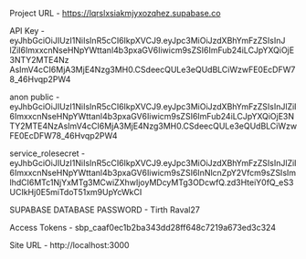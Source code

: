 Project URL - https://lqrslxsiakmjyxozqhez.supabase.co

API Key - eyJhbGciOiJIUzI1NiIsInR5cCI6IkpXVCJ9.eyJpc3MiOiJzdXBhYmFzZSIsInJ
lZiI6ImxxcnNseHNpYWttanl4b3pxaGV6Iiwicm9sZSI6ImFub24iLCJpYXQiOjE3NTY2MTE4Nz
AsImV4cCI6MjA3MjE4Nzg3MH0.CSdeecQULe3eQUdBLCiWzwFE0EcDFW78_46Hvqp2PW4

anon public - eyJhbGciOiJIUzI1NiIsInR5cCI6IkpXVCJ9.eyJpc3MiOiJzdXBhYmFzZSIsInJlZiI6ImxxcnNseHNpYWttanl4b3pxaGV6Iiwicm9sZSI6ImFub24iLCJpYXQiOjE3NTY2MTE4NzAsImV4cCI6MjA3MjE4Nzg3MH0.CSdeecQULe3eQUdBLCiWzwFE0EcDFW78_46Hvqp2PW4

service_rolesecret - eyJhbGciOiJIUzI1NiIsInR5cCI6IkpXVCJ9.eyJpc3MiOiJzdXBhYmFzZSIsInJlZiI6ImxxcnNseHNpYWttanl4b3pxaGV6Iiwicm9sZSI6InNlcnZpY2Vfcm9sZSIsImlhdCI6MTc1NjYxMTg3MCwiZXhwIjoyMDcyMTg3ODcwfQ.zd3HteiY0fQ_eS3UCIkHj0E5miTdoT51xm9UpYcWkCI

SUPABASE DATABASE PASSWORD - Tirth Raval27 

Access Tokens - sbp_caaf0ec1b2ba343dd28ff648c7219a673ed3c324

Site URL - http://localhost:3000